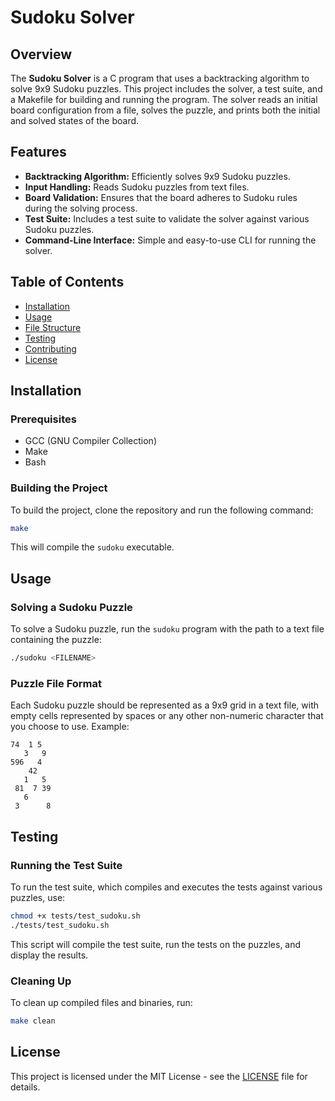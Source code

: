 # Sudoku Solver

## Overview

The **Sudoku Solver** is a C program that uses a backtracking algorithm to solve 9x9 Sudoku puzzles. This project includes the solver, a test suite, and a Makefile for building and running the program. The solver reads an initial board configuration from a file, solves the puzzle, and prints both the initial and solved states of the board.

## Features

- **Backtracking Algorithm:** Efficiently solves 9x9 Sudoku puzzles.
- **Input Handling:** Reads Sudoku puzzles from text files.
- **Board Validation:** Ensures that the board adheres to Sudoku rules during the solving process.
- **Test Suite:** Includes a test suite to validate the solver against various Sudoku puzzles.
- **Command-Line Interface:** Simple and easy-to-use CLI for running the solver.

## Table of Contents

- [Installation](#installation)
- [Usage](#usage)
- [File Structure](#file-structure)
- [Testing](#testing)
- [Contributing](#contributing)
- [License](#license)

## Installation

### Prerequisites

- GCC (GNU Compiler Collection)
- Make
- Bash

### Building the Project

To build the project, clone the repository and run the following command:

```bash
make
```

This will compile the `sudoku` executable.

## Usage

### Solving a Sudoku Puzzle

To solve a Sudoku puzzle, run the `sudoku` program with the path to a text file containing the puzzle:

```bash
./sudoku <FILENAME>
```

### Puzzle File Format

Each Sudoku puzzle should be represented as a 9x9 grid in a text file, with empty cells represented by spaces or any other non-numeric character that you choose to use. Example:

```
74  1 5
   3   9
596   4
    42
   1   5
 81  7 39
   6
 3      8
```

## Testing

### Running the Test Suite

To run the test suite, which compiles and executes the tests against various puzzles, use:

```bash
chmod +x tests/test_sudoku.sh
./tests/test_sudoku.sh
```

This script will compile the test suite, run the tests on the puzzles, and display the results.

### Cleaning Up

To clean up compiled files and binaries, run:

```bash
make clean
```

## License

This project is licensed under the MIT License - see the [LICENSE](LICENSE) file for details.
